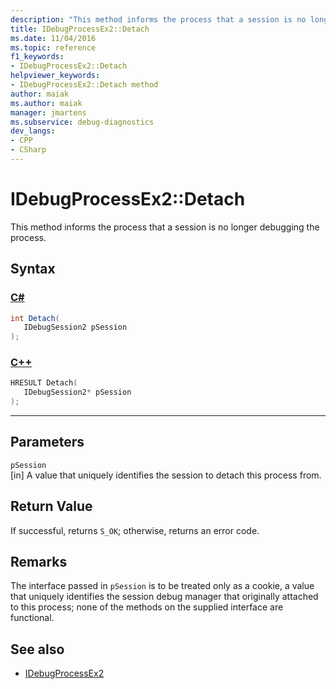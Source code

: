 ```yaml
---
description: "This method informs the process that a session is no longer debugging the process."
title: IDebugProcessEx2::Detach
ms.date: 11/04/2016
ms.topic: reference
f1_keywords:
- IDebugProcessEx2::Detach
helpviewer_keywords:
- IDebugProcessEx2::Detach method
author: maiak
ms.author: maiak
manager: jmartens
ms.subservice: debug-diagnostics
dev_langs:
- CPP
- CSharp
---
```

# IDebugProcessEx2::Detach

This method informs the process that a session is no longer debugging the process.

## Syntax

### [C#](#tab/csharp)
```csharp
int Detach(
   IDebugSession2 pSession
);
```
### [C++](#tab/cpp)
```cpp
HRESULT Detach( 
   IDebugSession2* pSession
);
```
---

## Parameters
`pSession`\
[in] A value that uniquely identifies the session to detach this process from.

## Return Value
 If successful, returns `S_OK`; otherwise, returns an error code.

## Remarks
 The interface passed in `pSession` is to be treated only as a cookie, a value that uniquely identifies the session debug manager that originally attached to this process; none of the methods on the supplied interface are functional.

## See also
- [IDebugProcessEx2](../../../extensibility/debugger/reference/idebugprocessex2.md)
